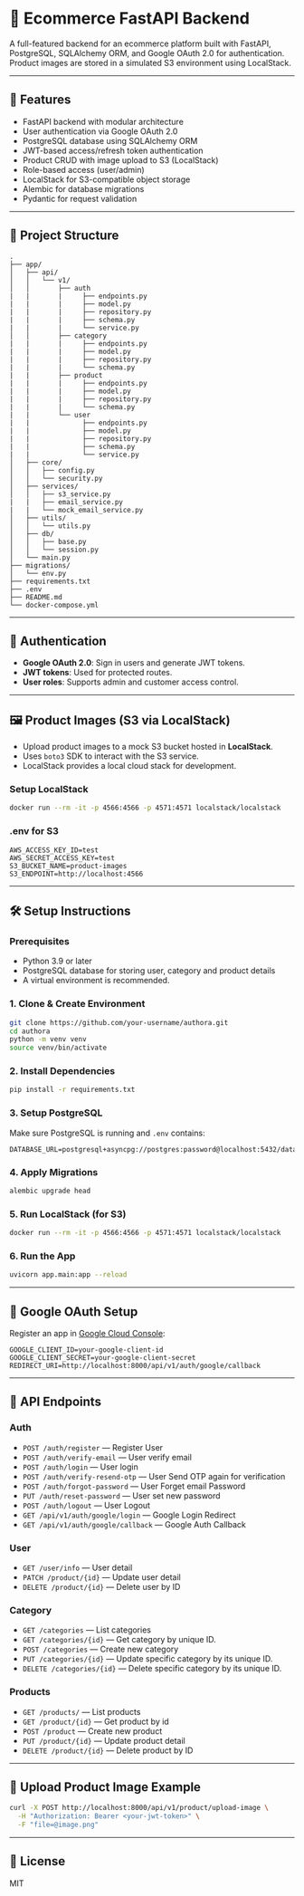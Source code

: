
# 🛒 Ecommerce FastAPI Backend

A full-featured backend for an ecommerce platform built with FastAPI, PostgreSQL, SQLAlchemy ORM, and Google OAuth 2.0 for authentication. Product images are stored in a simulated S3 environment using LocalStack.

---

## 🚀 Features

- FastAPI backend with modular architecture
- User authentication via Google OAuth 2.0
- PostgreSQL database using SQLAlchemy ORM
- JWT-based access/refresh token authentication
- Product CRUD with image upload to S3 (LocalStack)
- Role-based access (user/admin)
- LocalStack for S3-compatible object storage
- Alembic for database migrations
- Pydantic for request validation

---

## 🧱 Project Structure

```
.
├── app/
│   ├── api/
│   │   └── v1/
│   │       ├── auth
|   |       |     ├── endpoints.py
|   |       |     ├── model.py
|   |       |     ├── repository.py
|   |       |     ├── schema.py
|   |       |     └── service.py
│   │       ├── category
|   |       |     ├── endpoints.py
|   |       |     ├── model.py
|   |       |     ├── repository.py
|   |       |     └── schema.py
|   |       ├── product
|   |       |     ├── endpoints.py
|   |       |     ├── model.py
|   |       |     ├── repository.py
|   |       |     └── schema.py
|   |       └── user
|   |             ├── endpoints.py
|   |             ├── model.py
|   |             ├── repository.py
|   |             ├── schema.py
|   |             └── service.py
│   ├── core/
│   │   ├── config.py
│   │   └── security.py
│   ├── services/
│   │   ├── s3_service.py
|   |   ├── email_service.py
|   |   └── mock_email_service.py
│   ├── utils/
│   │   └── utils.py
│   ├── db/
│   │   ├── base.py
│   │   └── session.py
│   └── main.py
├── migrations/
│   └── env.py
├── requirements.txt
├── .env
├── README.md
└── docker-compose.yml
```

---

## 🔑 Authentication

- **Google OAuth 2.0**: Sign in users and generate JWT tokens.
- **JWT tokens**: Used for protected routes.
- **User roles**: Supports admin and customer access control.

---

## 🖼️ Product Images (S3 via LocalStack)

- Upload product images to a mock S3 bucket hosted in **LocalStack**.
- Uses `boto3` SDK to interact with the S3 service.
- LocalStack provides a local cloud stack for development.

### Setup LocalStack

```bash
docker run --rm -it -p 4566:4566 -p 4571:4571 localstack/localstack
```

### .env for S3

```
AWS_ACCESS_KEY_ID=test
AWS_SECRET_ACCESS_KEY=test
S3_BUCKET_NAME=product-images
S3_ENDPOINT=http://localhost:4566
```

---

## 🛠️ Setup Instructions

### Prerequisites
- Python 3.9 or later
- PostgreSQL database for storing user, category and product details
- A virtual environment is recommended.

### 1. Clone & Create Environment

```bash
git clone https://github.com/your-username/authora.git
cd authora
python -m venv venv
source venv/bin/activate
```

### 2. Install Dependencies

```bash
pip install -r requirements.txt
```

### 3. Setup PostgreSQL

Make sure PostgreSQL is running and `.env` contains:

```
DATABASE_URL=postgresql+asyncpg://postgres:password@localhost:5432/database
```

### 4. Apply Migrations

```bash
alembic upgrade head
```

### 5. Run LocalStack (for S3)

```bash
docker run --rm -it -p 4566:4566 -p 4571:4571 localstack/localstack
```

### 6. Run the App

```bash
uvicorn app.main:app --reload
```

---

## 🔐 Google OAuth Setup

Register an app in [Google Cloud Console](https://console.cloud.google.com/):

```
GOOGLE_CLIENT_ID=your-google-client-id
GOOGLE_CLIENT_SECRET=your-google-client-secret
REDIRECT_URI=http://localhost:8000/api/v1/auth/google/callback
```

---

## 🔄 API Endpoints

### Auth
- `POST /auth/register` — Register User
- `POST /auth/verify-email` — User verify email
- `POST /auth/login` — User login
- `POST /auth/verify-resend-otp` — User Send OTP again for verification
- `POST /auth/forgot-password` — User Forget email Password
- `PUT /auth/reset-password` — User set new password
- `POST /auth/logout` — User Logout
- `GET /api/v1/auth/google/login` — Google Login Redirect
- `GET /api/v1/auth/google/callback` — Google Auth Callback

### User

- `GET /user/info` — User detail
- `PATCH /product/{id}` — Update user detail
- `DELETE /product/{id}` — Delete user by ID

### Category
- `GET /categories` — List categories
- `GET /categories/{id}` — Get category by unique ID.
- `POST /categories` — Create new category
- `PUT /categories/{id}` — Update specific category by its unique ID.
- `DELETE /categories/{id}` — Delete specific category by its unique ID.

### Products

- `GET /products/` — List products
- `GET /product/{id}` — Get product by id
- `POST /product` — Create new product
- `PUT /product/{id}` — Update product detail
- `DELETE /product/{id}` — Delete product by ID

---

## 📂 Upload Product Image Example

```bash
curl -X POST http://localhost:8000/api/v1/product/upload-image \
  -H "Authorization: Bearer <your-jwt-token>" \
  -F "file=@image.png"
```

---

## 📄 License

MIT
